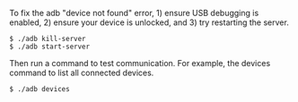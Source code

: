 To fix the adb "device not found" error, 1) ensure USB debugging is enabled, 2) ensure your device is unlocked, and 3) try restarting the server.
```
$ ./adb kill-server
$ ./adb start-server
```

Then run a command to test communication. For example, the devices command to list all connected devices.
```
$ ./adb devices
```